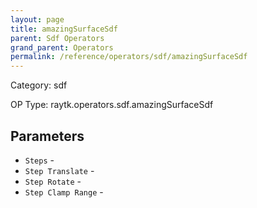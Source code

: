 ```yaml
---
layout: page
title: amazingSurfaceSdf
parent: Sdf Operators
grand_parent: Operators
permalink: /reference/operators/sdf/amazingSurfaceSdf
---
```


Category: sdf

OP Type: raytk.operators.sdf.amazingSurfaceSdf

## Parameters

* `Steps` - 
* `Step Translate` - 
* `Step Rotate` - 
* `Step Clamp Range` -
